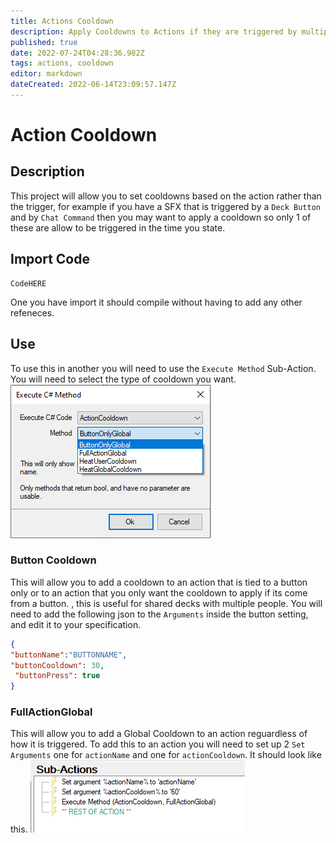 ```yaml
---
title: Actions Cooldown
description: Apply Cooldowns to Actions if they are triggered by multiple sources
published: true
date: 2022-07-24T04:28:36.982Z
tags: actions, cooldown
editor: markdown
dateCreated: 2022-06-14T23:09:57.147Z
---
```


# Action Cooldown

## Description
This project will allow you to set cooldowns based on the action rather than the trigger, for example if you have a SFX that is triggered by a `Deck Button` and by `Chat Command` then you may want to apply a cooldown so only 1 of these are allow to be triggered in the time you state.

## Import Code
```
CodeHERE
```
One you have import it should compile without having to add any other refeneces. 

## Use

To use this in another you will need to use the `Execute Method` Sub-Action. You will need to select the type of cooldown you want.
![actioncooldownmethod.png](/extensions/actioncooldown/actioncooldownmethod.png)

### Button Cooldown
This will allow you to add a cooldown to an action that is tied to a button only or to an action that you only want the cooldown to apply if its come from a button. , this is useful for shared decks with multiple people.
You will need to add the following json to the `Arguments` inside the button setting, and edit it to your specification.
```json
{
"buttonName":"BUTTONNAME",
"buttonCooldown": 30,
 "buttonPress": true
}
```

### FullActionGlobal
This will allow you to add a Global Cooldown to an action reguardless of how it is triggered. To add this to an action you will need to set up 2 `Set Arguments` one for `actionName` and one for `actionCooldown`. It should look like this.
![fullactionexample.png](/extensions/actioncooldown/fullactionexample.png)
